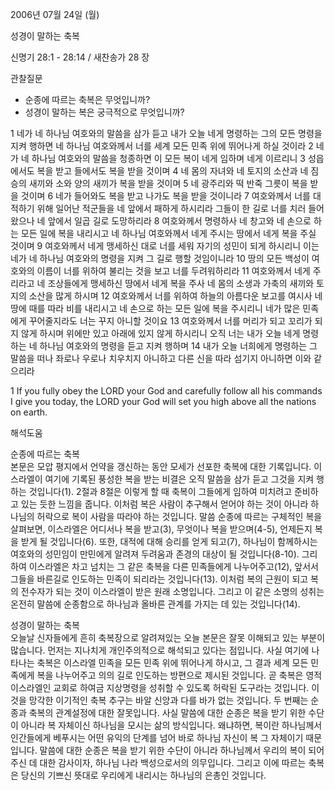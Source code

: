 2006년 07월 24일 (월)

성경이 말하는 축복



신명기 28:1 - 28:14 / 새찬송가 28 장


관찰질문
- 순종에 따르는 축복은 무엇입니까?
- 성경이 말하는 복은 궁극적으로 무엇입니까?

1 네가 네 하나님 여호와의 말씀을 삼가 듣고 내가 오늘 네게 명령하는 그의 모든 명령을 지켜 행하면 네 하나님 여호와께서 너를 세계 모든 민족 위에 뛰어나게 하실 것이라 2  네가 네 하나님 여호와의 말씀을 청종하면 이 모든 복이 네게 임하며 네게 이르리니 3 성읍에서도 복을 받고 들에서도 복을 받을 것이며 4 네 몸의 자녀와 네 토지의 소산과 네 짐승의 새끼와 소와 양의 새끼가 복을 받을 것이며 5 네 광주리와 떡 반죽 그릇이 복을 받을 것이며 6 네가 들어와도 복을 받고 나가도 복을 받을 것이니라 7 여호와께서 너를 대적하기 위해 일어난 적군들을 네 앞에서 패하게 하시리라 그들이 한 길로 너를 치러 들어왔으나 네 앞에서 일곱 길로 도망하리라 8 여호와께서 명령하사 네 창고와 네 손으로 하는 모든 일에 복을 내리시고 네 하나님 여호와께서 네게 주시는 땅에서 네게 복을 주실 것이며 9 여호와께서 네게 맹세하신 대로 너를 세워 자기의 성민이 되게 하시리니 이는 네가 네 하나님 여호와의 명령을 지켜 그 길로 행할 것임이니라 10 땅의 모든 백성이 여호와의 이름이 너를 위하여 불리는 것을 보고 너를 두려워하리라 11 여호와께서 네게 주리라고 네 조상들에게 맹세하신 땅에서 네게 복을 주사 네 몸의 소생과 가축의 새끼와 토지의 소산을 많게 하시며 12 여호와께서 너를 위하여 하늘의 아름다운 보고를 여시사 네 땅에 때를 따라 비를 내리시고 네 손으로 하는 모든 일에 복을 주시리니 네가 많은 민족에게 꾸어줄지라도 너는 꾸지 아니할 것이요 13 여호와께서 너를 머리가 되고 꼬리가 되지 않게 하시며 위에만 있고 아래에 있지 않게 하시리니 오직 너는 내가 오늘 네게 명령하는 네 하나님 여호와의 명령을 듣고 지켜 행하며 14 내가 오늘 너희에게 명령하는 그 말씀을 떠나 좌로나 우로나 치우치지 아니하고 다른 신을 따라 섬기지 아니하면 이와 같으리라 

1  If you fully obey the LORD your God and carefully follow all his commands I give you today, the LORD your God will set you high above all the nations on earth.

해석도움





순종에 따르는 축복  
본문은 모압 평지에서 언약을 갱신하는 동안 모세가 선포한 축복에 대한 기록입니다. 이스라엘이 여기에 기록된 풍성한 복을 받는 비결은 오직 말씀을 삼가 듣고 그것을 지켜 행하는 것입니다(1). 2절과 8절은 이렇게 할 때 축복이 그들에게 임하여 미치려고 준비하고 있는 듯한 느낌을 줍니다. 이처럼 복은 사람이 추구해서 얻어야 하는 것이 아니라 하나님의 허락으로 복이 사람을 따라야 하는 것입니다. 말씀 순종에 따르는 구체적인 복을 살펴보면, 이스라엘은 어디서나 복을 받고(3), 무엇이나 복을 받으며(4-5), 언제든지 복을 받게 될 것입니다(6). 또한, 대적에 대해 승리를 얻게 되고(7), 하나님이 함께하시는 여호와의 성민임이 만민에게 알려져 두려움과 존경의 대상이 될 것입니다(8-10). 그리하여 이스라엘은 차고 넘치는 그 같은 축복을 다른 민족들에게 나누어주고(12), 앞서서 그들을 바른길로 인도하는 민족이 되리라는 것입니다(13). 이처럼 복의 근원이 되고 복의 전수자가 되는 것이 이스라엘이 받은 원래 소명입니다. 그리고 이 같은 소명의 성취는 온전히 말씀에 순종함으로 하나님과 올바른 관계를 가지는 데 있는 것입니다(14).  


성경이 말하는 축복  
오늘날 신자들에게 흔히 축복장으로 알려져있는 오늘 본문은 잘못 이해되고 있는 부분이 많습니다. 먼저는 지나치게 개인주의적으로 해석되고 있다는 점입니다. 사실 여기에 나타나는 축복은 이스라엘 민족을 모든 민족 위에 뛰어나게 하시고, 그 결과 세계 모든 민족에게 복을 나누어주고 의의 길로 인도하는 방편으로 제시된 것입니다. 곧 축복은 영적 이스라엘인 교회로 하여금 지상명령을 성취할 수 있도록 허락된 도구라는 것입니다. 이것을 망각한 이기적인 축복 추구는 바알 신앙과 다를 바가 없는 것입니다. 두 번째는 순종과 축복의 관계설정에 대한 잘못입니다. 사실 말씀에 대한 순종은 복을 받기 위한 수단이 아니라 복 자체이신 하나님을 모시는 삶의 방식입니다. 왜냐하면, 복이란 하나님께서 인간들에게 베푸시는 어떤 유익의 단계를 넘어 바로 하나님 자신이 복 그 자체이기 때문입니다. 말씀에 대한 순종은 복을 받기 위한 수단이 아니라 하나님께서 우리의 복이 되어 주신 데 대한 감사이자, 하나님 나라 백성으로서의 의무입니다. 그리고 이에 따르는 축복은 당신의 기쁘신 뜻대로 우리에게 내리시는 하나님의 은총인 것입니다.